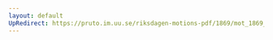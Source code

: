 ```yaml
---
layout: default
UpRedirect: https://pruto.im.uu.se/riksdagen-motions-pdf/1869/mot_1869__ak__197/mot_1869__ak__197-002.pdf
---
```

